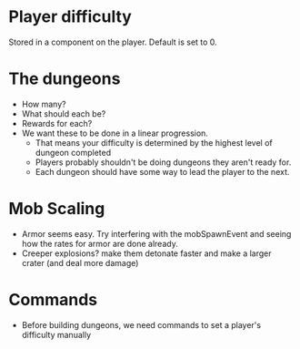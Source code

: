 # Player difficulty
Stored in a component on the player.
Default is set to 0.

# The dungeons
* How many? 
* What should each be?
* Rewards for each?
* We want these to be done in a linear progression. 
  * That means your difficulty is determined by the highest level of dungeon completed
  * Players probably shouldn't be doing dungeons they aren't ready for.
  * Each dungeon should have some way to lead the player to the next.

# Mob Scaling
* Armor seems easy. Try interfering with the mobSpawnEvent and seeing how the rates for armor are done already.
* Creeper explosions? make them detonate faster and make a larger crater (and deal more damage)

# Commands
* Before building dungeons, we need commands to set a player's difficulty manually